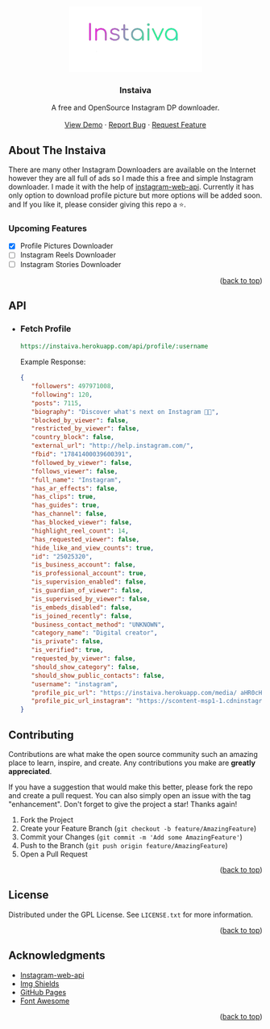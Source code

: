 <div id="top"></div>




<!-- PROJECT LOGO -->
<br />
<div align="center">
    <img src="./public/assets/logo-wide-trans.png" alt="Logo" height="130px">

  <h3 align="center">Instaiva</h3>

  <p align="center">
    A free and OpenSource Instagram DP downloader.
    <br />
    <br />
    <a href="https://Instaiva.js.org/">View Demo</a>
    ·
    <a href="https://github.com/7orp3do/instaiva/issues">Report Bug</a>
    ·
    <a href="https://github.com/7orp3do/instaiva/issues">Request Feature</a>
  </p>
</div>


<!-- ABOUT THE PROJECT -->
## About The Instaiva

<!-- [![Product Name Screen Shot][product-screenshot]](https://example.com) -->

There are many other Instagram Downloaders are available on the Internet however they are all full of ads so I made this a free and simple Instagram downloader. I made it with the help of [instagram-web-api](https://www.npmjs.com/package/instagram-web-api). Currently it has only option to download profile picture but more options will be added soon. and If you like it, please consider giving this repo a ⭐.

### Upcoming Features

- [x] Profile Pictures Downloader
- [ ] Instagram Reels Downloader
- [ ] Instagram Stories Downloader

<p align="right">(<a href="#top">back to top</a>)</p>

## API

- ### Fetch Profile
    ```rest
    https://instaiva.herokuapp.com/api/profile/:username
    ```
    Example Response:
    ```json
    {
       "followers": 497971008,
       "following": 120,
       "posts": 7115,
       "biography": "Discover what's next on Instagram 🔎✨",
       "blocked_by_viewer": false,
       "restricted_by_viewer": false,
       "country_block": false,
       "external_url": "http://help.instagram.com/",
       "fbid": "17841400039600391",
       "followed_by_viewer": false,
       "follows_viewer": false,
       "full_name": "Instagram",
       "has_ar_effects": false,
       "has_clips": true,
       "has_guides": true,
       "has_channel": false,
       "has_blocked_viewer": false,
       "highlight_reel_count": 14,
       "has_requested_viewer": false,
       "hide_like_and_view_counts": true,
       "id": "25025320",
       "is_business_account": false,
       "is_professional_account": true,
       "is_supervision_enabled": false,
       "is_guardian_of_viewer": false,
       "is_supervised_by_viewer": false,
       "is_embeds_disabled": false,
       "is_joined_recently": false,
       "business_contact_method": "UNKNOWN",
       "category_name": "Digital creator",
       "is_private": false,
       "is_verified": true,
       "requested_by_viewer": false,
       "should_show_category": false,
       "should_show_public_contacts": false,
       "username": "instagram",
       "profile_pic_url": "https://instaiva.herokuapp.com/media/ aHR0cHM6Ly9zY29udGVudC1tc3AxLTEuY2RuaW5zdGFncmFtLmNvbS92L3Q1MS4yODg1LTE5LzIwMzAxOTA4N18zOTY5NTMwNzQ2NTAwNzg2Xzc5MzA1OTY2Mzk5MTYyMzU5NjJfbi5qcGc/c3RwPWRzdC1qcGdfczMyMHgzMjAmX25jX2h0PXNjb250ZW50LW1zcDEtMS5jZG5pbn0YWdyYW0uY29tJl9uY19jYXQ9MSZfbmNfb2hjPTY0d3phRzlrcTZzQVg5Z2ZQWC0mZWRtPUFCZmQwTWdCQUFBQSZjY2I9Ny00Jm9oPTAwX0FULTlIOUZRbmVQbEJGVDl2Y2k4cV9vZ2UxRnBXenBLdGNHeG9vUUNJVkdhNUEmb2U9NjI2Qzc0QzImX25jX3NpZD03YmZmODM=",
       "profile_pic_url_instagram": "https://scontent-msp1-1.cdninstagram.com/v/t51.2885-19/203019087_3969530746500786_7930596639916235962_n.jpg?stp=dst-jpg_s320x320&_nc_ht=scontent-msp1-1.cdninstagram.com&_nc_cat=1&_nc_ohc=64wzaG9kq6sAX9gfPX-&edm=ABfd0MgBAAAA&ccb=7-4&oh=00_AT-9H9FQnePlBFT9vci8q_oge1FpWzpKtcGxooQCIVGa5A&oe=626C74C2&_nc_sid=7bff83" 
    }
    ```


<!-- CONTRIBUTING -->
## Contributing

Contributions are what make the open source community such an amazing place to learn, inspire, and create. Any contributions you make are **greatly appreciated**.

If you have a suggestion that would make this better, please fork the repo and create a pull request. You can also simply open an issue with the tag "enhancement".
Don't forget to give the project a star! Thanks again!

1. Fork the Project
2. Create your Feature Branch (`git checkout -b feature/AmazingFeature`)
3. Commit your Changes (`git commit -m 'Add some AmazingFeature'`)
4. Push to the Branch (`git push origin feature/AmazingFeature`)
5. Open a Pull Request

<p align="right">(<a href="#top">back to top</a>)</p>



<!-- LICENSE -->
## License

Distributed under the GPL License. See `LICENSE.txt` for more information.

<p align="right">(<a href="#top">back to top</a>)</p>


<!-- ACKNOWLEDGMENTS -->
## Acknowledgments

* [Instagram-web-api](https://www.npmjs.com/package/instagram-web-api)
* [Img Shields](https://shields.io)
* [GitHub Pages](https://pages.github.com)
* [Font Awesome](https://fontawesome.com)

<p align="right">(<a href="#top">back to top</a>)</p>